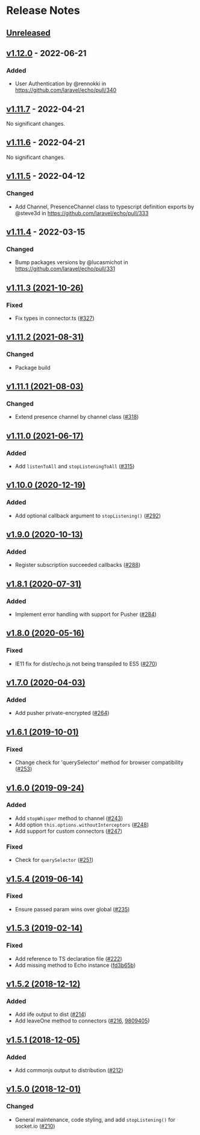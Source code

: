 # Release Notes

## [Unreleased](https://github.com/laravel/echo/compare/v1.12.0...master)

## [v1.12.0](https://github.com/laravel/echo/compare/v1.11.7...v1.12.0) - 2022-06-21

### Added

- User Authentication by @rennokki in https://github.com/laravel/echo/pull/340

## [v1.11.7](https://github.com/laravel/echo/compare/v1.11.6...v1.11.7) - 2022-04-21

No significant changes.

## [v1.11.6](https://github.com/laravel/echo/compare/v1.11.5...v1.11.6) - 2022-04-21

No significant changes.

## [v1.11.5](https://github.com/laravel/echo/compare/v1.11.4...v1.11.5) - 2022-04-12

### Changed

- Add Channel, PresenceChannel class to typescript definition exports by @steve3d in https://github.com/laravel/echo/pull/333

## [v1.11.4](https://github.com/laravel/echo/compare/v1.11.3...v1.11.4) - 2022-03-15

### Changed

- Bump packages versions by @lucasmichot in https://github.com/laravel/echo/pull/331

## [v1.11.3 (2021-10-26)](https://github.com/laravel/echo/compare/v1.11.2...v1.11.3)

### Fixed

- Fix types in connector.ts ([#327](https://github.com/laravel/echo/pull/327))

## [v1.11.2 (2021-08-31)](https://github.com/laravel/echo/compare/v1.11.1...v1.11.2)

### Changed

- Package build

## [v1.11.1 (2021-08-03)](https://github.com/laravel/echo/compare/v1.11.0...v1.11.1)

### Changed

- Extend presence channel by channel class ([#318](https://github.com/laravel/echo/pull/318))

## [v1.11.0 (2021-06-17)](https://github.com/laravel/echo/compare/v1.10.0...v1.11.0)

### Added

- Add `listenToAll` and `stopListeningToAll` ([#315](https://github.com/laravel/echo/pull/315))

## [v1.10.0 (2020-12-19)](https://github.com/laravel/echo/compare/v1.9.0...v1.10.0)

### Added

- Add optional callback argument to `stopListening()` ([#292](https://github.com/laravel/echo/pull/292))

## [v1.9.0 (2020-10-13)](https://github.com/laravel/echo/compare/v1.8.1...v1.9.0)

### Added

- Register subscription succeeded callbacks ([#288](https://github.com/laravel/echo/pull/288))

## [v1.8.1 (2020-07-31)](https://github.com/laravel/echo/compare/v1.8.0...v1.8.1)

### Added

- Implement error handling with support for Pusher ([#284](https://github.com/laravel/echo/pull/284))

## [v1.8.0 (2020-05-16)](https://github.com/laravel/echo/compare/v1.7.0...v1.8.0)

### Fixed

- IE11 fix for dist/echo.js not being transpiled to ES5 ([#270](https://github.com/laravel/echo/pull/270))

## [v1.7.0 (2020-04-03)](https://github.com/laravel/echo/compare/v1.6.1...v1.7.0)

### Added

- Add pusher private-encrypted ([#264](https://github.com/laravel/echo/pull/264))

## [v1.6.1 (2019-10-01)](https://github.com/laravel/echo/compare/v1.6.0...v1.6.1)

### Fixed

- Change check for 'querySelector' method for browser compatibility ([#253](https://github.com/laravel/echo/pull/253))

## [v1.6.0 (2019-09-24)](https://github.com/laravel/echo/compare/v1.5.4...v1.6.0)

### Added

- Add `stopWhisper` method to channel ([#243](https://github.com/laravel/echo/pull/243))
- Add option `this.options.withoutInterceptors` ([#248](https://github.com/laravel/echo/pull/248))
- Add support for custom connectors ([#247](https://github.com/laravel/echo/pull/247))

### Fixed

- Check for `querySelector` ([#251](https://github.com/laravel/echo/pull/251))

## [v1.5.4 (2019-06-14)](https://github.com/laravel/echo/compare/v1.5.3...v1.5.4)

### Fixed

- Ensure passed param wins over global ([#235](https://github.com/laravel/echo/pull/235))

## [v1.5.3 (2019-02-14)](https://github.com/laravel/echo/compare/v1.5.2...v1.5.3)

### Fixed

- Add reference to TS declaration file ([#222](https://github.com/laravel/echo/pull/222))
- Add missing method to Echo instance ([fd3b65b](https://github.com/laravel/echo/commit/fd3b65b5be2950e550e1e18a8d29451bdd66ce7f))

## [v1.5.2 (2018-12-12)](https://github.com/laravel/echo/compare/v1.5.1...v1.5.2)

### Added

- Add iife output to dist ([#214](https://github.com/laravel/echo/pull/214))
- Add leaveOne method to connectors ([#216](https://github.com/laravel/echo/pull/216), [9809405](https://github.com/laravel/echo/commit/9809405f63c318cbd8fef3e1b35159962a848f69))

## [v1.5.1 (2018-12-05)](https://github.com/laravel/echo/compare/v1.5.0...v1.5.1)

### Added

- Add commonjs output to distribution ([#212](https://github.com/laravel/echo/pull/212))

## [v1.5.0 (2018-12-01)](https://github.com/laravel/echo/compare/v1.4.1...v1.5.0)

### Changed

- General maintenance, code styling, and add `stopListening()` for socket.io ([#210](https://github.com/laravel/echo/pull/210))
